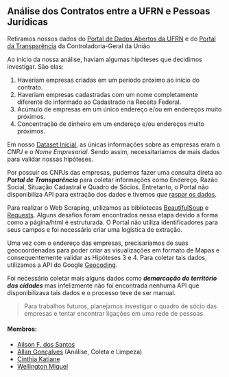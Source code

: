 ## Análise dos Contratos entre a UFRN e Pessoas Jurídicas
Retiramos nossos dados do [Portal de Dados Abertos da UFRN](http://dados.ufrn.br/) e do [Portal da Transparência](http://www.portaltransparencia.gov.br/) da Controladoria-Geral da União

Ao início da nossa análise, haviam algumas hipóteses que decidimos investigar. São elas:

1. Haveriam empresas criadas em um período próximo ao início do contrato.
2. Haveriam empresas cadastradas com um nome completamente diferente do informado ao Cadastrado na Receita Federal.
3. Acúmulo de empresas em um único endereço e/ou em endereços muito próximos.
4. Concentração de dinheiro em um endereço e/ou endereços muito próximos.

Em nosso [Dataset Inicial](http://dados.ufrn.br/dataset/815eb806-715e-4204-a67a-ca45f4b630f6/resource/c11863d5-c86f-44df-874d-33ac4d6ba7b5/download/contratos.csv), as únicas informações sobre as empresas eram o _CNPJ_ e o _Nome Empresarial_.
Sendo assim, necessitariamos de mais dados para validar nossas hipóteses.

Por possuir os CNPJs das empresas, pudemos fazer uma consulta direta ao ***Portal de Transparência*** para coletar informações como Endereço, Razão Social, Situação Cadastral e Quadro de Sócios.
Entretanto, o Portal não disponibiliza API para extração dos dados e tivemos que [raspar os dados](https://pt.wikipedia.org/wiki/Screen_scraping).

Para realizar o Web Scraping, utilizamos as bibliotecas [BeautifulSoup](https://www.crummy.com/software/BeautifulSoup/bs4/doc/) e [Requests](http://docs.python-requests.org/en/master/). Alguns desafios foram encontrados nessa etapa
devido a forma como a página/html é estruturada. O Portal não utiliza identificadores para seus campos e foi necessário criar uma logistica de extração.

Uma vez com o endereço das empresas, precisaríamos de suas geocoordenadas para poder criar as visualizações em formato de Mapas e consequentemente validar as Hipóteses 3 e 4.
Para coletar tais dados, utilizamos a API do Google [Geocoding](https://developers.google.com/maps/documentation/geocoding/start).

Foi necessário coletar mais alguns dados como ***demarcação do território das cidades*** mas infelizmente não foi encontrada nenhuma API que disponibilizava tais dados e o processo teve de ser manual.

> Para trabalhos futuros, planejamos investigar o quadro de sócio das empresas e tentar encontrar ligações em uma rede de pessoas.

#### Membros:
* [Ailson F. dos Santos](https://github.com/ailsonfds)
* [Allan Gonçalves](https://github.com/allangoncalves) (Análise, Coleta e Limpeza)
* [Cinthia Katiane](https://github.com/CinthiaKatiane)
* [Wellington Miguel](https://github.com/I-am-Miguel)
